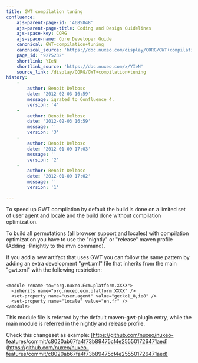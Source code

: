 ```yaml
---
title: GWT compilation tuning
confluence:
    ajs-parent-page-id: '4685848'
    ajs-parent-page-title: Coding and Design Guidelines
    ajs-space-key: CORG
    ajs-space-name: Core Developer Guide
    canonical: GWT+compilation+tuning
    canonical_source: 'https://doc.nuxeo.com/display/CORG/GWT+compilation+tuning'
    page_id: '9275232'
    shortlink: YIeN
    shortlink_source: 'https://doc.nuxeo.com/x/YIeN'
    source_link: /display/CORG/GWT+compilation+tuning
history:
    - 
        author: Benoit Delbosc
        date: '2012-02-03 16:59'
        message: igrated to Confluence 4.
        version: '4'
    - 
        author: Benoit Delbosc
        date: '2012-02-03 16:59'
        message: ''
        version: '3'
    - 
        author: Benoit Delbosc
        date: '2012-01-09 17:03'
        message: ''
        version: '2'
    - 
        author: Benoit Delbosc
        date: '2012-01-09 17:02'
        message: ''
        version: '1'

---
```

To speed up GWT compilation by default the build is done on a limited set of user agent and locale and the build done without compilation optimization.

To build all permutations (all browser support and locales) with compilation optimization you have to use the "nightly" or "release" maven profile (Adding -Pnightly to the mvn command).

If you add a new artifact that uses GWT you can follow the same pattern by adding an extra development "gwt.xml" file that inherits from the main "gwt.xml" with the following restriction:

```

<module rename-to="org.nuxeo.Ecm.platform.XXXX">
  <inherits name="org.nuxeo.ecm.platform.XXXX" />
  <set-property name="user.agent" value="gecko1_8,ie8" />
  <set-property name="locale" value="en,fr" />
</module>

```

This module file is referred by the default maven-gwt-plugin entry, while the main module is referred in the nightly and release profile.

Check this changeset as example: [https://github.com/nuxeo/nuxeo-features/commit/c8020ab67fa4f73b89475cf4e255501726471aed](https://github.com/nuxeo/nuxeo-features/commit/c8020ab67fa4f73b89475cf4e255501726471aed)